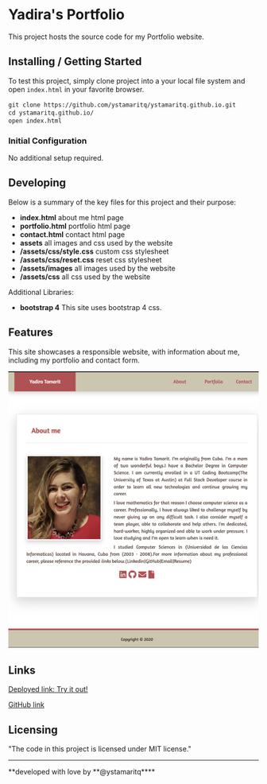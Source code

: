 # Yadira's Portfolio

This project hosts the source code for my Portfolio website.

## Installing / Getting Started

To test this project, simply clone project into a your local file system and open `index.html` in your favorite browser.

```
git clone https://github.com/ystamaritq/ystamaritq.github.io.git
cd ystamaritq.github.io/
open index.html
```

### Initial Configuration

No additional setup required.

## Developing

Below is a summary of the key files for this project and their purpose:

- **index.html** about me html page
- **portfolio.html** portfolio html page
- **contact.html** contact html page
- **assets** all images and css used by the website
- **/assets/css/style.css** custom css stylesheet
- **/assets/css/reset.css** reset css stylesheet
- **/assets/images** all images used by the website
- **/assets/css** all css used by the website

Additional Libraries:

- **bootstrap 4** This site uses bootstrap 4 css.

## Features

This site showcases a responsible website, with information about me, including my portfolio and contact form.

![index preview](assets/images/portfolio.png)

## Links

[Deployed link: Try it out!](https://ystamaritq.github.io/) </div>

[GitHub link](https://github.com/ystamaritq/ystamaritq.github.io) </div>

## Licensing

"The code in this project is licensed under MIT license."

---

**developed with love by **@ystamaritq\*\*\*\*
